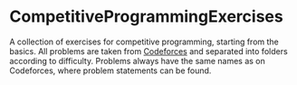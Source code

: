 # CompetitiveProgrammingExercises
A collection of exercises for competitive programming, starting from the basics.
All problems are taken from [Codeforces](https://codeforces.com) and separated into folders according to difficulty. 
Problems always have the same names as on Codeforces, where problem statements can be found.
